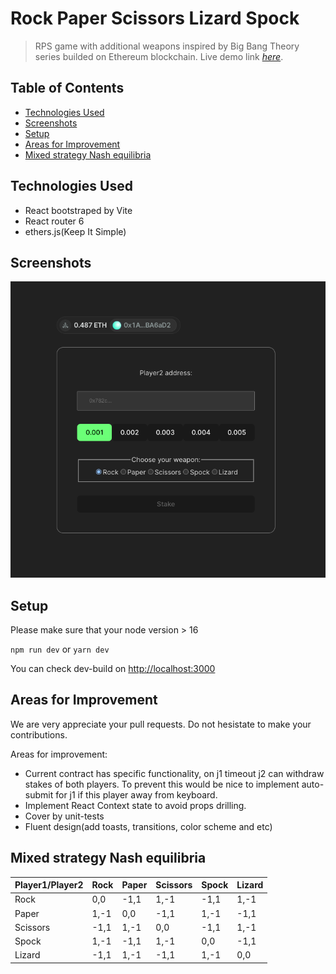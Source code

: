 # Rock Paper Scissors Lizard Spock
> RPS game with additional weapons inspired by Big Bang Theory series builded on Ethereum blockchain.
> Live demo link [_here_](https://www.example.com).

## Table of Contents
* [Technologies Used](#technologies-used)
* [Screenshots](#screenshots)
* [Setup](#setup)
* [Areas for Improvement](#areas-for-improvement)
* [Mixed strategy Nash equilibria](#mixed-strategy-nash-equilibria)


## Technologies Used
- React bootstraped by Vite
- React router 6
- ethers.js(Keep It Simple)


## Screenshots
![Example screenshot](./img/screenshot.png)


## Setup
Please make sure that your node version > 16

`npm run dev` or `yarn dev`

You can check dev-build on [http://localhost:3000](http://localhost:3000)

## Areas for Improvement
We are very appreciate your pull requests. Do not hesistate to make your contributions.

Areas for improvement:
- Current contract has specific functionality, on j1 timeout j2 can withdraw stakes of both players. To prevent this would be nice to implement auto-submit for j1 if this player away from keyboard.
- Implement React Context state to avoid props drilling.
- Cover by unit-tests
- Fluent design(add toasts, transitions, color scheme and etc)

## Mixed strategy Nash equilibria


| Player1/Player2 | Rock | Paper | Scissors | Spock | Lizard |
|-----------------|------|-------|----------|-------|--------|
| Rock            | 0,0  | -1,1  | 1,-1     | -1,1  | 1,-1   |
| Paper           | 1,-1 | 0,0   | -1,1     | 1,-1  | -1,1   |
| Scissors        | -1,1 | 1,-1  | 0,0      | -1,1  | 1,-1   |
| Spock           | 1,-1 | -1,1  | 1,-1     | 0,0   | -1,1   |
| Lizard          | -1,1 | 1,-1  | -1,1     | 1,-1  | 0,0    |
